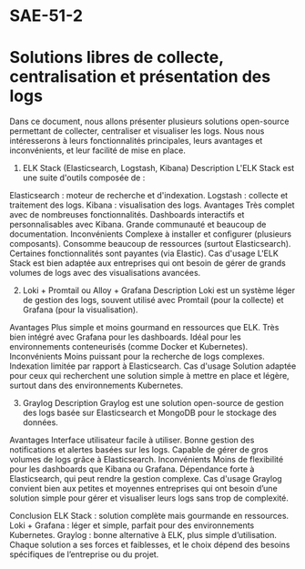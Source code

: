 # SAE-51-2
# Solutions libres de collecte, centralisation et présentation des logs
Dans ce document, nous allons présenter plusieurs solutions open-source permettant de collecter, centraliser et visualiser les logs. Nous nous intéresserons à leurs fonctionnalités principales, leurs avantages et inconvénients, et leur facilité de mise en place.

1. ELK Stack (Elasticsearch, Logstash, Kibana)
Description
L'ELK Stack est une suite d'outils composée de :

Elasticsearch : moteur de recherche et d'indexation.
Logstash : collecte et traitement des logs.
Kibana : visualisation des logs.
Avantages
Très complet avec de nombreuses fonctionnalités.
Dashboards interactifs et personnalisables avec Kibana.
Grande communauté et beaucoup de documentation.
Inconvénients
Complexe à installer et configurer (plusieurs composants).
Consomme beaucoup de ressources (surtout Elasticsearch).
Certaines fonctionnalités sont payantes (via Elastic).
Cas d'usage
L'ELK Stack est bien adaptée aux entreprises qui ont besoin de gérer de grands volumes de logs avec des visualisations avancées.

2. Loki + Promtail ou Alloy + Grafana
Description
Loki est un système léger de gestion des logs, souvent utilisé avec Promtail (pour la collecte) et Grafana (pour la visualisation).

Avantages
Plus simple et moins gourmand en ressources que ELK.
Très bien intégré avec Grafana pour les dashboards.
Idéal pour les environnements conteneurisés (comme Docker et Kubernetes).
Inconvénients
Moins puissant pour la recherche de logs complexes.
Indexation limitée par rapport à Elasticsearch.
Cas d'usage
Solution adaptée pour ceux qui recherchent une solution simple à mettre en place et légère, surtout dans des environnements Kubernetes.

3. Graylog
Description
Graylog est une solution open-source de gestion des logs basée sur Elasticsearch et MongoDB pour le stockage des données.

Avantages
Interface utilisateur facile à utiliser.
Bonne gestion des notifications et alertes basées sur les logs.
Capable de gérer de gros volumes de logs grâce à Elasticsearch.
Inconvénients
Moins de flexibilité pour les dashboards que Kibana ou Grafana.
Dépendance forte à Elasticsearch, qui peut rendre la gestion complexe.
Cas d'usage
Graylog convient bien aux petites et moyennes entreprises qui ont besoin d’une solution simple pour gérer et visualiser leurs logs sans trop de complexité.

Conclusion
ELK Stack : solution complète mais gourmande en ressources.
Loki + Grafana : léger et simple, parfait pour des environnements Kubernetes.
Graylog : bonne alternative à ELK, plus simple d’utilisation.
Chaque solution a ses forces et faiblesses, et le choix dépend des besoins spécifiques de l’entreprise ou du projet.
